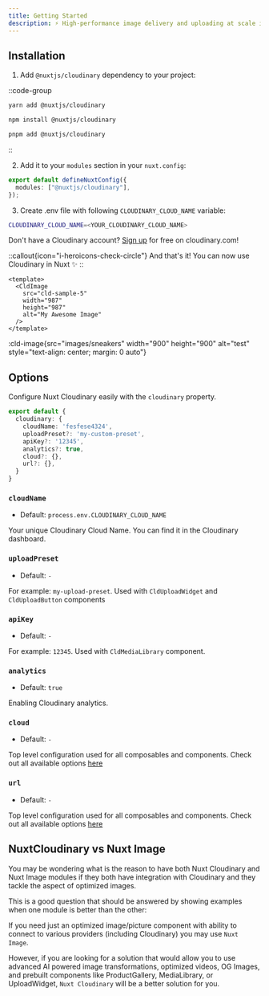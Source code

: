```yaml
---
title: Getting Started
description: ⚡️ High-performance image delivery and uploading at scale in Nuxt powered by Cloudinary.
---
```


## Installation

1. Add `@nuxtjs/cloudinary` dependency to your project:

::code-group

```bash [Yarn]
yarn add @nuxtjs/cloudinary
```

```bash [NPM]
npm install @nuxtjs/cloudinary
```

```bash [PNPM]
pnpm add @nuxtjs/cloudinary
```

::

2. Add it to your `modules` section in your `nuxt.config`:

```ts
export default defineNuxtConfig({
  modules: ["@nuxtjs/cloudinary"],
});
```

3. Create .env file with following `CLOUDINARY_CLOUD_NAME` variable:

```bash
CLOUDINARY_CLOUD_NAME=<YOUR_CLOUDINARY_CLOUD_NAME>
```

Don't have a Cloudinary account? [Sign up](https://cloudinary.com/users/register_free?utm_campaign=devx_nuxtcloudinary&utm_medium=referral&utm_source=nuxtcloudinary) for free on cloudinary.com!

::callout{icon="i-heroicons-check-circle"}
And that's it! You can now use Cloudinary in Nuxt ✨
::

```vue
<template>
  <CldImage
    src="cld-sample-5"
    width="987"
    height="987"
    alt="My Awesome Image"
  />
</template>
```

:cld-image{src="images/sneakers" width="900" height="900" alt="test" style="text-align: center; margin: 0 auto"}

## Options

Configure Nuxt Cloudinary easily with the `cloudinary` property.

```ts [nuxt.config]
export default {
  cloudinary: {
    cloudName: 'fesfese4324',
    uploadPreset?: 'my-custom-preset',
    apiKey?: '12345',
    analytics?: true,
    cloud?: {},
    url?: {},
  }
}
```

### `cloudName`

- Default: `process.env.CLOUDINARY_CLOUD_NAME`

Your unique Cloudinary Cloud Name. You can find it in the Cloudinary dashboard.

### `uploadPreset`

- Default: `-`

For example: `my-upload-preset`. Used with `CldUploadWidget` and `CldUploadButton` components

### `apiKey`

- Default: `-`

For example: `12345`. Used with `CldMediaLibrary` component.

### `analytics`

- Default: `true`

Enabling Cloudinary analytics.

### `cloud`

- Default: `-`

Top level configuration used for all composables and components. Check out all available options [here](https://cloudinary.com/documentation/cloudinary_sdks#configuration_parameters?utm_campaign=devx_nuxtcloudinary&utm_medium=referral&utm_source=nuxtcloudinary)

### `url`

- Default: `-`

Top level configuration used for all composables and components. Check out all available options [here](https://cloudinary.com/documentation/cloudinary_sdks#configuration_parameters?utm_campaign=devx_nuxtcloudinary&utm_medium=referral&utm_source=nuxtcloudinary)

## NuxtCloudinary vs Nuxt Image

You may be wondering what is the reason to have both Nuxt Cloudinary and Nuxt Image modules if they both have integration with Cloudinary and they tackle the aspect of optimized images.

This is a good question that should be answered by showing examples when one module is better than the other:

If you need just an optimized image/picture component with ability to connect to various providers (including Cloudinary) you may use `Nuxt Image`.

However, if you are looking for a solution that would allow you to use advanced AI powered image transformations, optimized videos, OG Images, and prebuilt components like ProductGallery, MediaLibrary, or UploadWidget, `Nuxt Cloudinary` will be a better solution for you.
